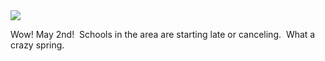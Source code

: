 <!--
.. title: Wow! May 2nd!  Schools in the area are starting late or canceling.  What a crazy spring.
.. date: 2013/05/02
.. slug: wow-may-2nd-schools-in-the-area-are-starting-late-or-canceling-what-a-crazy-spri
.. tags: Cabin
.. link: 
.. description: 
-->


<img src="/images/31.media.tumblr.com/82dbeb35b91f519132b38dceeba696fd/tumblr_mm6edoy3yM1r729pmo1_1280.png" />

<p>Wow! May 2nd!  Schools in the area are starting late or canceling.  What a crazy spring.</p>
